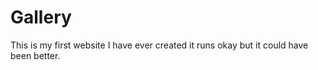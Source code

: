 # Gallery
 This is my first website I have ever created it runs okay but it could have been better.
